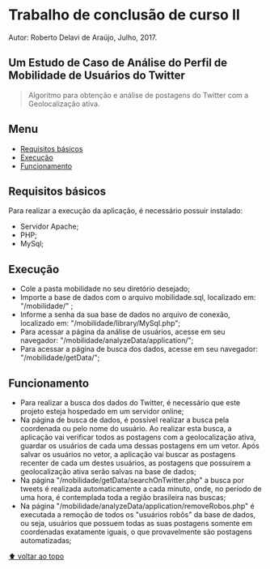 # Trabalho de conclusão de curso II

Autor: Roberto Delavi de Araújo, Julho, 2017.

## Um Estudo de Caso de Análise do Perfil de Mobilidade de Usuários do Twitter

> Algoritmo para obtenção e análise de postagens do Twitter com a Geolocalização ativa.

## Menu

  - [Requisitos básicos](#requisitos-básicos)
  - [Execução](#execução)
  - [Funcionamento](#funcionamento)  

## Requisitos básicos

Para realizar a execução da aplicação, é necessário possuir instalado:
  - Servidor Apache;
  - PHP;
  - MySql;

## Execução

  - Cole a pasta mobilidade no seu diretório desejado;
  - Importe a base de dados com o arquivo mobilidade.sql, localizado em: "<seudiretorio>/mobilidade/" ;
  - Informe a senha da sua base de dados no arquivo de conexão, localizado em: "<seudiretorio>/mobilidade/library/MySql.php";
  - Para acessar a página da análise de usuários, acesse em seu navegador: "<seudiretorio>/mobilidade/analyzeData/application/";
  - Para acessar a página de busca dos dados, acesse em seu navegador: "<seudiretorio>/mobilidade/getData/";

## Funcionamento

  - Para realizar a busca dos dados do Twitter, é necessário que este projeto esteja hospedado em um servidor online;
  - Na página de busca de dados, é possível realizar a busca pela coordenada ou pelo nome do usuário. Ao realizar esta busca, a aplicação vai verificar todos as postagens com a geolocalização ativa, guardar os usuários de cada uma dessas postagens em um vetor. Após salvar os usuários no vetor, a aplicação vai buscar as postagens recenter de cada um destes usuários, as postagens que possuirem a geolocalização ativa serão salvas na base de dados;
  - Na página "<seu-diretorio>/mobilidade/getData/searchOnTwitter.php" a busca por tweets é realizada automaticamente a cada minuto, onde, no período de uma hora, é contemplada toda a região brasileira nas buscas;
  - Na página "<seu-diretorio>/mobilidade/analyzeData/application/removeRobos.php" é executada a remoção de todos os "usuários robôs" da base de dados, ou seja, usuários que possuem todas as suas postagens somente em coordenadas exatamente iguais, o que provavelmente são postagens automatizadas;

[⬆ voltar ao topo](#menu)
